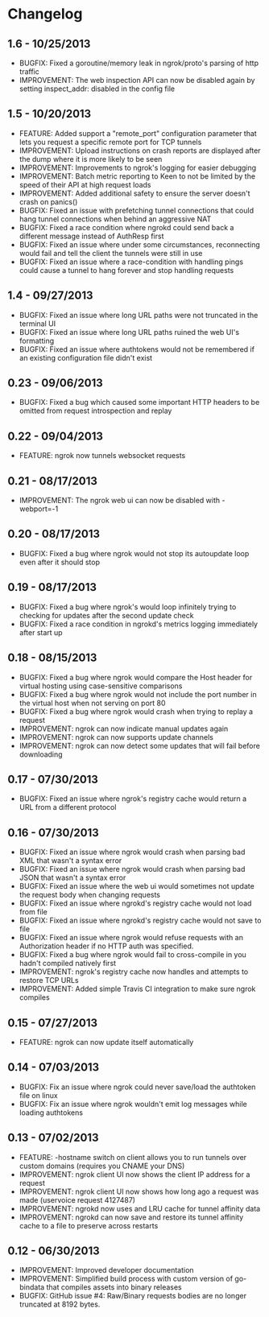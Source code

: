 # Changelog
## 1.6 -  10/25/2013
- BUGFIX: Fixed a goroutine/memory leak in ngrok/proto's parsing of http traffic
- IMPROVEMENT: The web inspection API can now be disabled again by setting inspect_addr: disabled in the config file

## 1.5 - 10/20/2013
- FEATURE: Added support a "remote_port" configuration parameter that lets you request a specific remote port for TCP tunnels
- IMPROVEMENT: Upload instructions on crash reports are displayed after the dump where it is more likely to be seen
- IMPROVEMENT: Improvements to ngrok's logging for easier debugging
- IMPROVEMENT: Batch metric reporting to Keen to not be limited by the speed of their API at high request loads
- IMPROVEMENT: Added additional safety to ensure the server doesn't crash on panics()
- BUGFIX: Fixed an issue with prefetching tunnel connections that could hang tunnel connections when behind an aggressive NAT
- BUGFIX: Fixed a race condition where ngrokd could send back a different message instead of AuthResp first
- BUGFIX: Fixed an issue where under some circumstances, reconnecting would fail and tell the client the tunnels were still in use
- BUGFIX: Fixed an issue where a race-condition with handling pings could cause a tunnel to hang forever and stop handling requests

## 1.4 - 09/27/2013
- BUGFIX: Fixed an issue where long URL paths were not truncated in the terminal UI
- BUGFIX: Fixed an issue where long URL paths ruined the web UI's formatting
- BUGFIX: Fixed an issue where authtokens would not be remembered if an existing configuration file didn't exist

## 0.23 - 09/06/2013
- BUGFIX: Fixed a bug which caused some important HTTP headers to be omitted from request introspection and replay

## 0.22 - 09/04/2013
- FEATURE: ngrok now tunnels websocket requests

## 0.21 - 08/17/2013
- IMPROVEMENT: The ngrok web ui can now be disabled with -webport=-1

## 0.20 - 08/17/2013
- BUGFIX: Fixed a bug where ngrok would not stop its autoupdate loop even after it should stop

## 0.19 - 08/17/2013
- BUGFIX: Fixed a bug where ngrok's would loop infinitely trying to checking for updates after the second update check
- BUGFIX: Fixed a race condition in ngrokd's metrics logging immediately after start up

## 0.18 - 08/15/2013
- BUGFIX: Fixed a bug where ngrok would compare the Host header for virtual hosting using case-sensitive comparisons
- BUGFIX: Fixed a bug where ngrok would not include the port number in the virtual host when not serving on port 80
- BUGFIX: Fixed a bug where ngrok would crash when trying to replay a request
- IMPROVEMENT: ngrok can now indicate manual updates again
- IMPROVEMENT: ngrok can now supports update channels
- IMPROVEMENT: ngrok can now detect some updates that will fail before downloading

## 0.17 - 07/30/2013
- BUGFIX: Fixed an issue where ngrok's registry cache would return a URL from a different protocol

## 0.16 - 07/30/2013
- BUGFIX: Fixed an issue where ngrok would crash when parsing bad XML that wasn't a syntax error
- BUGFIX: Fixed an issue where ngrok would crash when parsing bad JSON that wasn't a syntax error
- BUGFIX: Fixed an issue where the web ui would sometimes not update the request body when changing requests
- BUGFIX: Fixed an issue where ngrokd's registry cache would not load from file
- BUGFIX: Fixed an issue where ngrokd's registry cache would not save to file
- BUGFIX: Fixed an issue where ngrok would refuse requests with an Authorization header if no HTTP auth was specified.
- BUGFIX: Fixed a bug where ngrok would fail to cross-compile in you hadn't compiled natively first
- IMPROVEMENT: ngrok's registry cache now handles and attempts to restore TCP URLs
- IMPROVEMENT: Added simple Travis CI integration to make sure ngrok compiles

## 0.15 - 07/27/2013
- FEATURE: ngrok can now update itself automatically

## 0.14 - 07/03/2013
- BUGFIX: Fix an issue where ngrok could never save/load the authtoken file on linux
- BUGFIX: Fix an issue where ngrok wouldn't emit log messages while loading authtokens

## 0.13 - 07/02/2013
- FEATURE: -hostname switch on client allows you to run tunnels over custom domains (requires you CNAME your DNS)
- IMPROVEMENT: ngrok client UI now shows the client IP address for a request
- IMPROVEMENT: ngrok client UI now shows how long ago a request was made (uservoice request 4127487)
- IMPROVEMENT: ngrokd now uses and LRU cache for tunnel affinity data
- IMPROVEMENT: ngrokd can now save and restore its tunnel affinity cache to a file to preserve across restarts

## 0.12 - 06/30/2013
- IMPROVEMENT: Improved developer documentation
- IMPROVEMENT: Simplified build process with custom version of go-bindata that compiles assets into binary releases
- BUGFIX: GitHub issue #4: Raw/Binary requests bodies are no longer truncated at 8192 bytes.

